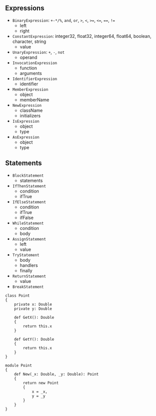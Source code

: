 ## Expressions
- `BinaryExpression`: `+-*/%`, `and`, `or`, `>`, `<`, `>=`, `<=`, `==`, `!=`
    - left
    - right
- `ConstantExpression`: integer32, float32, integer64, float64, boolean, character, string
    - value
- `UnaryExpression`: `+`, `-`, `not`
    - operand
- `InvocationExpression`
    - function
    - arguments
- `IdentifierExpression`
    - identifier
- `MemberExpression`
    - object
    - memberName
- `NewExpression`
    - className
    - initializers
- `IsExpression`
    - object
    - type
- `AsExpression`
    - object
    - type

## Statements
- `BlockStatement`
    - statements
- `IfThenStatement`
    - condition
    - ifTrue
- `IfElseStatement`
    - condition
    - ifTrue
    - ifFalse
- `WhileStatement`
    - condition
    - body
- `AssignStatement`
    - left
    - value
- `TryStatement`
    - body
    - handlers
    - finally
- `ReturnStatement`
    - value
- `BreakStatement`


```
class Point
{
    private x: Double
    private y: Double

    def GetX(): Double
    {
        return this.x
    }

    def GetY(): Double
    {
        return this.x
    }
}

module Point
{
    def New(_x: Double, _y: Double): Point
    {
        return new Point
        {
            x = _x,
            y = _y
        }
    }
}
```